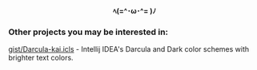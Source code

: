 <p align="center"><b>ﾍ(=^･ω･^= )ﾉ</b></p>

### Other projects you may be interested in:

[gist/Darcula-kai.icls](https://gist.github.com/Nekoyue/cf3ab983cbda48b9344da37e303568cf) - Intellij IDEA's Darcula and Dark color schemes with brighter text colors.

<!--- Pneumatic Nekoyue! Kawaii Overflow! --->
<!--- This commit is GPG signed --->
